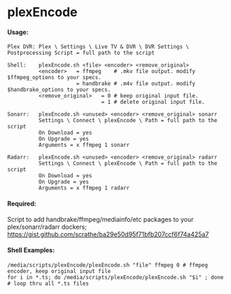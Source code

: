 # plexEncode
                            
#### Usage:
```
Plex DVR: Plex \ Settings \ Live TV & DVR \ DVR Settings \ Postprocessing Script = full path to the script

Shell:    plexEncode.sh <file> <encoder> <remove_original>
          <encoder>   = ffmpeg    # .mkv file output. modify $ffmpeg_options to your specs.
                      = handbrake # .m4v file output. modify $handbrake_options to your specs.
          <remove_original>   = 0 # keep original input file.
                              = 1 # delete original input file.

Sonarr:   plexEncode.sh <unused> <encoder> <remove_original> sonarr
          Settings \ Connect \ plexEncode \ Path = full path to the script
          On Download = yes
          On Upgrade = yes
          Arguments = x ffmpeg 1 sonarr

Radarr:   plexEncode.sh <unused> <encoder> <remove_original> radarr
          Settings \ Connect \ plexEncode \ Path = full path to the script
          On Download = yes
          On Upgrade = yes
          Arguments = x ffmpeg 1 radarr
```
#### Required:
Script to add handbrake/ffmpeg/mediainfo/etc packages to your plex/sonarr/radarr dockers; https://gist.github.com/scrathe/ba29e50d95f71bfb207ccf6f74a425a7

#### Shell Examples:
```
/media/scripts/plexEncode/plexEncode.sh "file" ffmpeg 0 # ffmpeg encoder, keep original input file
for i in *.ts; do /media/scripts/plexEncode/plexEncode.sh "$i" ; done # loop thru all *.ts files
```
